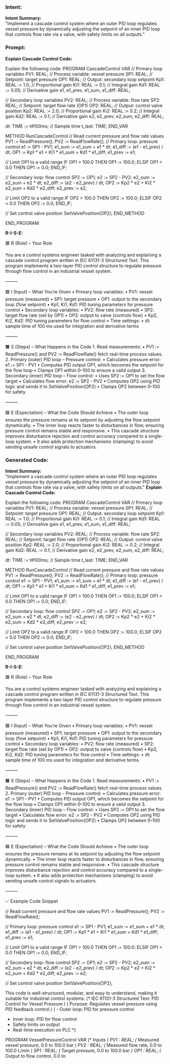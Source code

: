 ### Intent:
**Intent Summary:**  
"Implement a cascade control system where an outer PID loop regulates vessel pressure by dynamically adjusting the setpoint of an inner PID loop that controls flow rate via a valve, with safety limits on all outputs."

### Prompt:
**Explain Cascade Control Code:**

Explain the following code: PROGRAM CascadeControl VAR // Primary loop variables PV1: REAL; // Process variable: vessel pressure SP1: REAL; // Setpoint: target pressure OP1: REAL; // Output: secondary loop setpoint Kp1: REAL := 1.0; // Proportional gain Ki1: REAL := 0.1; // Integral gain Kd1: REAL := 0.05; // Derivative gain e1, e1_prev, e1_sum, e1_diff: REAL;

// Secondary loop variables
PV2: REAL; // Process variable: flow rate
SP2: REAL; // Setpoint: target flow rate (OP1)
OP2: REAL; // Output: control valve position
Kp2: REAL := 2.0; // Proportional gain
Ki2: REAL := 0.2; // Integral gain
Kd2: REAL := 0.1; // Derivative gain
e2, e2_prev, e2_sum, e2_diff: REAL;

dt: TIME := t#100ms; // Sample time
t_last: TIME;
END_VAR

METHOD RunCascadeControl // Read current pressure and flow rate values PV1 := ReadPressure(); PV2 := ReadFlowRate();
// Primary loop: pressure control
e1 := SP1 - PV1;
e1_sum := e1_sum + e1 * dt;
e1_diff := (e1 - e1_prev) / dt;
OP1 := Kp1 * e1 + Ki1 * e1_sum + Kd1 * e1_diff;
e1_prev := e1;

// Limit OP1 to a valid range
IF OP1 > 100.0 THEN
    OP1 := 100.0;
ELSIF OP1 < 0.0 THEN
    OP1 := 0.0;
END_IF;


// Secondary loop: flow control
SP2 := OP1;
e2 := SP2 - PV2;
e2_sum := e2_sum + e2 * dt;
e2_diff := (e2 - e2_prev) / dt;
OP2 := Kp2 * e2 + Ki2 * e2_sum + Kd2 * e2_diff;
e2_prev := e2;

// Limit OP2 to a valid range
IF OP2 > 100.0 THEN
    OP2 := 100.0;
ELSIF OP2 < 0.0 THEN
    OP2 := 0.0;
END_IF;

// Set control valve position
SetValvePosition(OP2);
END_METHOD

END_PROGRAM

**R-I-S-E:**

🟥 R (Role) – Your Role

You are a control systems engineer tasked with analyzing and explaining a cascade control program written in IEC 61131-3 Structured Text. This program implements a two-layer PID control structure to regulate pressure through flow control in an industrial vessel system.

⸻

🟩 I (Input) – What You’re Given
	•	Primary loop variables:
	•	PV1: vessel pressure (measured)
	•	SP1: target pressure
	•	OP1: output to the secondary loop (flow setpoint)
	•	Kp1, Ki1, Kd1: PID tuning parameters for pressure control
	•	Secondary loop variables:
	•	PV2: flow rate (measured)
	•	SP2: target flow rate (set by OP1)
	•	OP2: output to valve (controls flow)
	•	Kp2, Ki2, Kd2: PID tuning parameters for flow control
	•	Time settings:
	•	dt: sample time of 100 ms used for integration and derivative terms

⸻

🟧 S (Steps) – What Happens in the Code
	1.	Read measurements:
	•	PV1 := ReadPressure() and PV2 := ReadFlowRate() fetch real-time process values.
	2.	Primary (outer) PID loop – Pressure control:
	•	Calculates pressure error: e1 := SP1 - PV1
	•	Computes PID output OP1, which becomes the setpoint for the flow loop
	•	Clamps OP1 within 0–100 to ensure a valid output
	3.	Secondary (inner) PID loop – Flow control:
	•	Uses SP2 := OP1 to set the flow target
	•	Calculates flow error: e2 := SP2 - PV2
	•	Computes OP2 using PID logic and sends it to SetValvePosition(OP2)
	•	Clamps OP2 between 0–100 for safety

⸻

🟦 E (Expectation) – What the Code Should Achieve
	•	The outer loop ensures the pressure remains at its setpoint by adjusting the flow setpoint dynamically.
	•	The inner loop reacts faster to disturbances in flow, ensuring pressure control remains stable and responsive.
	•	This cascade structure improves disturbance rejection and control accuracy compared to a single-loop system.
	•	It also adds protection mechanisms (clamping) to avoid sending unsafe control signals to actuators.

### Generated Code:
**Intent Summary:**  
"Implement a cascade control system where an outer PID loop regulates vessel pressure by dynamically adjusting the setpoint of an inner PID loop that controls flow rate via a valve, with safety limits on all outputs."
**Explain Cascade Control Code:**

Explain the following code: PROGRAM CascadeControl VAR // Primary loop variables PV1: REAL; // Process variable: vessel pressure SP1: REAL; // Setpoint: target pressure OP1: REAL; // Output: secondary loop setpoint Kp1: REAL := 1.0; // Proportional gain Ki1: REAL := 0.1; // Integral gain Kd1: REAL := 0.05; // Derivative gain e1, e1_prev, e1_sum, e1_diff: REAL;

// Secondary loop variables
PV2: REAL; // Process variable: flow rate
SP2: REAL; // Setpoint: target flow rate (OP1)
OP2: REAL; // Output: control valve position
Kp2: REAL := 2.0; // Proportional gain
Ki2: REAL := 0.2; // Integral gain
Kd2: REAL := 0.1; // Derivative gain
e2, e2_prev, e2_sum, e2_diff: REAL;

dt: TIME := t#100ms; // Sample time
t_last: TIME;
END_VAR

METHOD RunCascadeControl // Read current pressure and flow rate values PV1 := ReadPressure(); PV2 := ReadFlowRate();
// Primary loop: pressure control
e1 := SP1 - PV1;
e1_sum := e1_sum + e1 * dt;
e1_diff := (e1 - e1_prev) / dt;
OP1 := Kp1 * e1 + Ki1 * e1_sum + Kd1 * e1_diff;
e1_prev := e1;

// Limit OP1 to a valid range
IF OP1 > 100.0 THEN
    OP1 := 100.0;
ELSIF OP1 < 0.0 THEN
    OP1 := 0.0;
END_IF;


// Secondary loop: flow control
SP2 := OP1;
e2 := SP2 - PV2;
e2_sum := e2_sum + e2 * dt;
e2_diff := (e2 - e2_prev) / dt;
OP2 := Kp2 * e2 + Ki2 * e2_sum + Kd2 * e2_diff;
e2_prev := e2;

// Limit OP2 to a valid range
IF OP2 > 100.0 THEN
    OP2 := 100.0;
ELSIF OP2 < 0.0 THEN
    OP2 := 0.0;
END_IF;

// Set control valve position
SetValvePosition(OP2);
END_METHOD

END_PROGRAM

**R-I-S-E:**

🟥 R (Role) – Your Role

You are a control systems engineer tasked with analyzing and explaining a cascade control program written in IEC 61131-3 Structured Text. This program implements a two-layer PID control structure to regulate pressure through flow control in an industrial vessel system.

⸻

🟩 I (Input) – What You’re Given
	•	Primary loop variables:
	•	PV1: vessel pressure (measured)
	•	SP1: target pressure
	•	OP1: output to the secondary loop (flow setpoint)
	•	Kp1, Ki1, Kd1: PID tuning parameters for pressure control
	•	Secondary loop variables:
	•	PV2: flow rate (measured)
	•	SP2: target flow rate (set by OP1)
	•	OP2: output to valve (controls flow)
	•	Kp2, Ki2, Kd2: PID tuning parameters for flow control
	•	Time settings:
	•	dt: sample time of 100 ms used for integration and derivative terms

⸻

🟧 S (Steps) – What Happens in the Code
	1.	Read measurements:
	•	PV1 := ReadPressure() and PV2 := ReadFlowRate() fetch real-time process values.
	2.	Primary (outer) PID loop – Pressure control:
	•	Calculates pressure error: e1 := SP1 - PV1
	•	Computes PID output OP1, which becomes the setpoint for the flow loop
	•	Clamps OP1 within 0–100 to ensure a valid output
	3.	Secondary (inner) PID loop – Flow control:
	•	Uses SP2 := OP1 to set the flow target
	•	Calculates flow error: e2 := SP2 - PV2
	•	Computes OP2 using PID logic and sends it to SetValvePosition(OP2)
	•	Clamps OP2 between 0–100 for safety

⸻

🟦 E (Expectation) – What the Code Should Achieve
	•	The outer loop ensures the pressure remains at its setpoint by adjusting the flow setpoint dynamically.
	•	The inner loop reacts faster to disturbances in flow, ensuring pressure control remains stable and responsive.
	•	This cascade structure improves disturbance rejection and control accuracy compared to a single-loop system.
	•	It also adds protection mechanisms (clamping) to avoid sending unsafe control signals to actuators.

⸻

✅ Example Code Snippet

// Read current pressure and flow rate values
PV1 := ReadPressure();
PV2 := ReadFlowRate();

// Primary loop: pressure control
e1 := SP1 - PV1;
e1_sum := e1_sum + e1 * dt;
e1_diff := (e1 - e1_prev) / dt;
OP1 := Kp1 * e1 + Ki1 * e1_sum + Kd1 * e1_diff;
e1_prev := e1;

// Limit OP1 to a valid range
IF OP1 > 100.0 THEN
    OP1 := 100.0;
ELSIF OP1 < 0.0 THEN
    OP1 := 0.0;
END_IF;

// Secondary loop: flow control
SP2 := OP1;
e2 := SP2 - PV2;
e2_sum := e2_sum + e2 * dt;
e2_diff := (e2 - e2_prev) / dt;
OP2 := Kp2 * e2 + Ki2 * e2_sum + Kd2 * e2_diff;
e2_prev := e2;

// Set control valve position
SetValvePosition(OP2);

This code is well-structured, modular, and easy to understand, making it suitable for industrial control systems.
(* IEC 61131-3 Structured Text: PID Control for Vessel Pressure *)
(* Purpose: Regulates vessel pressure using PID feedback control *)
(*   - Outer loop: PID for pressure control
   - Inner loop: PID for flow control
   - Safety limits on output
   - Real-time execution on PLC *)

PROGRAM VesselPressureControl
VAR
    (* Inputs *)
    PV1 : REAL;          (* Measured vessel pressure, 0.0 to 100.0 bar *)
    PV2 : REAL;          (* Measured flow rate, 0.0 to 100.0 L/min *)
    SP1 : REAL;          (* Target pressure, 0.0 to 100.0 bar *)
    OP1 : REAL;          (* Output to flow control, 0.0 to
